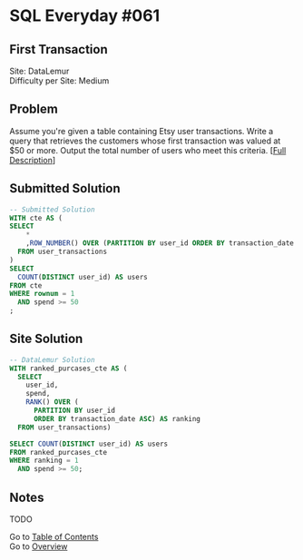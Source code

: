 # SQL Everyday \#061

## First Transaction

Site: DataLemur\
Difficulty per Site: Medium

## Problem

Assume you're given a table containing Etsy user transactions. Write a query that retrieves the customers whose first transaction was valued at $50 or more. Output the total number of users who meet this criteria. [[Full Description](https://datalemur.com/questions/sql-first-transaction)]

## Submitted Solution

```sql
-- Submitted Solution
WITH cte AS (
SELECT
    *
    ,ROW_NUMBER() OVER (PARTITION BY user_id ORDER BY transaction_date ASC) AS rownum
  FROM user_transactions
)
SELECT
  COUNT(DISTINCT user_id) AS users
FROM cte
WHERE rownum = 1
  AND spend >= 50
;
```

## Site Solution

```sql
-- DataLemur Solution 
WITH ranked_purcases_cte AS (
  SELECT 
    user_id, 
    spend, 
    RANK() OVER (
      PARTITION BY user_id 
      ORDER BY transaction_date ASC) AS ranking 
  FROM user_transactions) 

SELECT COUNT(DISTINCT user_id) AS users
FROM ranked_purcases_cte 
WHERE ranking = 1 
  AND spend >= 50;
```

## Notes

TODO

Go to [Table of Contents](/README.md#contents)\
Go to [Overview](/README.md)
